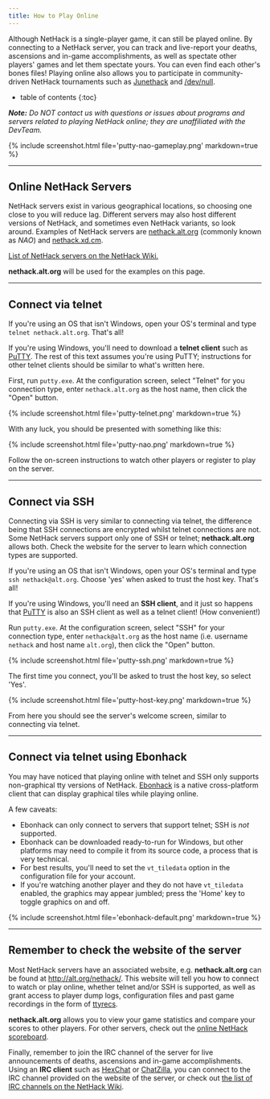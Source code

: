 ```yaml
---
title: How to Play Online
---
```

Although NetHack is a single-player game, it can still be played online.  By connecting to a NetHack server, you can track and live-report your deaths, ascensions and in-game accomplishments, as well as spectate other players' games and let them spectate yours.  You can even find each other's bones files!  Playing online also allows you to participate in community-driven NetHack tournaments such as [Junethack](http://nethackwiki.com/wiki/Junethack) and [/dev/null](http://nethackwiki.com/wiki//dev/null/nethack_tournament).

* table of contents
{:toc}

***Note:*** *Do NOT contact us with questions or issues about programs and servers related to playing NetHack online; they are unaffiliated with the DevTeam.*

{% include screenshot.html file='putty-nao-gameplay.png' markdown=true %}

---

## Online NetHack Servers

NetHack servers exist in various geographical locations, so choosing one close to you will reduce lag.  Different servers may also host different versions of NetHack, and sometimes even NetHack variants, so look around.  Examples of NetHack servers are [nethack.alt.org](http://alt.org/nethack/) (commonly known as *NAO*) and [nethack.xd.cm](https://nethack.xd.cm/).

[List of NetHack servers on the NetHack Wiki.](http://nethackwiki.com/wiki/Public_server)

**nethack.alt.org** will be used for the examples on this page.

---

## Connect via telnet

If you're using an OS that isn't Windows, open your OS's terminal and type `telnet nethack.alt.org`.  That's all!

If you're using Windows, you'll need to download a **telnet client** such as [PuTTY](http://www.chiark.greenend.org.uk/~sgtatham/putty/).  The rest of this text assumes you're using PuTTY; instructions for other telnet clients should be similar to what's written here.

First, run `putty.exe`.  At the configuration screen, select "Telnet" for you connection type, enter `nethack.alt.org` as the host name, then click the "Open" button.

{% include screenshot.html file='putty-telnet.png' markdown=true %}

With any luck, you should be presented with something like this:

{% include screenshot.html file='putty-nao.png' markdown=true %}

Follow the on-screen instructions to watch other players or register to play on the server.

---

## Connect via SSH

Connecting via SSH is very similar to connecting via telnet, the difference being that SSH connections are encrypted whilst telnet connections are not.  Some NetHack servers support only one of SSH or telnet; **nethack.alt.org** allows both.  Check the website for the server to learn which connection types are supported.

If you're using an OS that isn't Windows, open your OS's terminal and type `ssh nethack@alt.org`.  Choose 'yes' when asked to trust the host key.  That's all!

If you're using Windows, you'll need an **SSH client**, and it just so happens that [PuTTY](http://www.chiark.greenend.org.uk/~sgtatham/putty/) is also an SSH client as well as a telnet client!  (How convenient!)

Run `putty.exe`.  At the configuration screen, select "SSH" for your connection type, enter `nethack@alt.org` as the host name (i.e. username `nethack` and host name `alt.org`), then click the "Open" button.

{% include screenshot.html file='putty-ssh.png' markdown=true %}

The first time you connect, you'll be asked to trust the host key, so select 'Yes'.

{% include screenshot.html file='putty-host-key.png' markdown=true %}

From here you should see the server's welcome screen, similar to connecting via telnet.

---

## Connect via telnet using Ebonhack

You may have noticed that playing online with telnet and SSH only supports non-graphical tty versions of NetHack.  [Ebonhack](http://www.junction404.com/#ebonhack) is a native cross-platform client that can display graphical tiles while playing online.

A few caveats:

* Ebonhack can only connect to servers that support telnet; SSH is *not* supported.
* Ebonhack can be downloaded ready-to-run for Windows, but other platforms may need to compile it from its source code, a process that is very technical.
* For best results, you'll need to set the `vt_tiledata` option in the configuration file for your account.
* If you're watching another player and they do not have `vt_tiledata` enabled, the graphics may appear jumbled; press the 'Home' key to toggle graphics on and off.

{% include screenshot.html file='ebonhack-default.png' markdown=true %}

---

## Remember to check the website of the server

Most NetHack servers have an associated website, e.g. **nethack.alt.org** can be found at <http://alt.org/nethack/>.  This website will tell you how to connect to watch or play online, whether telnet and/or SSH is supported, as well as grant access to player dump logs, configuration files and past game recordings in the form of [ttyrecs](http://nethackwiki.com/wiki/Ttyrec).

**nethack.alt.org** allows you to view your game statistics and compare your scores to other players.  For other servers, check out the [online NetHack scoreboard](https://voyager.lupomesky.cz/nh/).

Finally, remember to join the IRC channel of the server for live announcements of deaths, ascensions and in-game accomplishments.  Using an **IRC client** such as [HexChat](https://hexchat.github.io/) or [ChatZilla](http://chatzilla.hacksrus.com/), you can connect to the IRC channel provided on the website of the server, or check out [the list of IRC channels on the NetHack Wiki](http://nethackwiki.com/wiki/Freenode).

